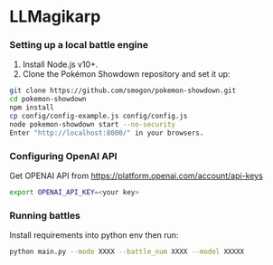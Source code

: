 # LLMagikarp

### Setting up a local battle engine

1. Install Node.js v10+.
2. Clone the Pokémon Showdown repository and set it up:

```sh
git clone https://github.com/smogon/pokemon-showdown.git
cd pokemon-showdown
npm install
cp config/config-example.js config/config.js
node pokemon-showdown start --no-security
Enter "http://localhost:8000/" in your browsers.
``` 

### Configuring OpenAI API

Get OPENAI API from https://platform.openai.com/account/api-keys

```sh
export OPENAI_API_KEY=<your key>
```

### Running battles

Install requirements into python env then run:

```sh
python main.py --mode XXXX --battle_num XXXX --model XXXXX
```
